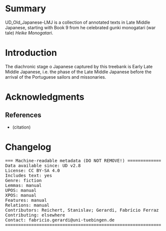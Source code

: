 # Summary


UD_Old_Japanese-LMJ is a collection of annotated texts in Late Middle Japanese, starting with Book 9 from he celebrated gunki monogatari (war tale) *Heike Monogatari*.

# Introduction

The diachronic stage o Japanese captured by this treebank is Early Late Middle Japanese, i.e. the phase of the Late Middle Japanese before the arrival of the Portuguese sailors and missonaries.


# Acknowledgments



## References

* (citation)


# Changelog


<pre>
=== Machine-readable metadata (DO NOT REMOVE!) ================================
Data available since: UD v2.8
License: CC BY-SA 4.0
Includes text: yes
Genre: fiction
Lemmas: manual
UPOS: manual
XPOS: manual
Features: manual
Relations: manual
Contributors: Reichert, Stanislav; Gerardi, Fabrício Ferraz
Contributing: elsewhere
Contact: fabricio.gerardi@uni-tuebingen.de
===============================================================================
</pre>

